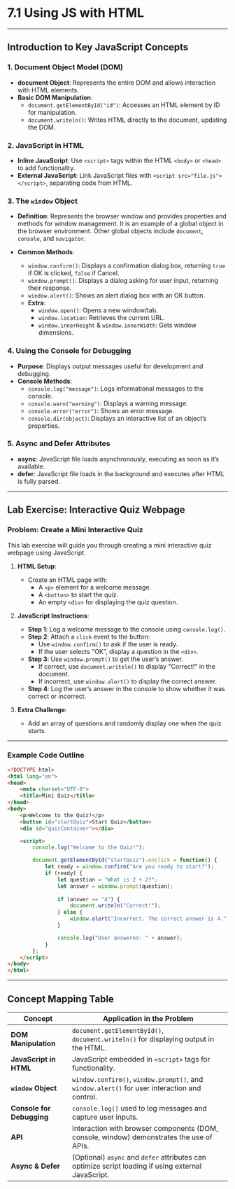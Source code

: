 # 7.1 Using JS with HTML

---


## Introduction to Key JavaScript Concepts

### 1. Document Object Model (DOM)

- **document Object**: Represents the entire DOM and allows interaction with HTML elements.
- **Basic DOM Manipulation**:
  - `document.getElementById("id")`: Accesses an HTML element by ID for manipulation.
  - `document.writeln()`: Writes HTML directly to the document, updating the DOM.

### 2. JavaScript in HTML
- **Inline JavaScript**: Use `<script>` tags within the HTML `<body>` or `<head>` to add functionality.
- **External JavaScript**: Link JavaScript files with `<script src="file.js"></script>`, separating code from HTML.

### 3. The `window` Object
- **Definition**: Represents the browser window and provides properties and methods for window management. It is an example of a global object in the browser environment. Other global objects include `document`, `console`, and `navigator`.

- **Common Methods**:
  - `window.confirm()`: Displays a confirmation dialog box, returning `true` if OK is clicked, `false` if Cancel.
  - `window.prompt()`: Displays a dialog asking for user input, returning their response.
  - `window.alert()`: Shows an alert dialog box with an OK button.
  - **Extra**:
    - `window.open()`: Opens a new window/tab.
    - `window.location`: Retrieves the current URL.
    - `window.innerHeight` & `window.innerWidth`: Gets window dimensions.

### 4. Using the Console for Debugging
- **Purpose**: Displays output messages useful for development and debugging.
- **Console Methods**:
  - `console.log("message")`: Logs informational messages to the console.
  - `console.warn("warning")`: Displays a warning message.
  - `console.error("error")`: Shows an error message.
  - `console.dir(object)`: Displays an interactive list of an object’s properties.

### 5. Async and Defer Attributes
- **async**: JavaScript file loads asynchronously, executing as soon as it’s available.
- **defer**: JavaScript file loads in the background and executes after HTML is fully parsed.

---

## Lab Exercise: Interactive Quiz Webpage

### Problem: Create a Mini Interactive Quiz

This lab exercise will guide you through creating a mini interactive quiz webpage using JavaScript.

1. **HTML Setup**:
   - Create an HTML page with:
     - A `<p>` element for a welcome message.
     - A `<button>` to start the quiz.
     - An empty `<div>` for displaying the quiz question.

2. **JavaScript Instructions**:
   - **Step 1**: Log a welcome message to the console using `console.log()`.
   - **Step 2**: Attach a `click` event to the button:
     - Use `window.confirm()` to ask if the user is ready.
     - If the user selects "OK", display a question in the `<div>`.
   - **Step 3**: Use `window.prompt()` to get the user’s answer.
     - If correct, use `document.writeln()` to display "Correct!" in the document.
     - If incorrect, use `window.alert()` to display the correct answer.
   - **Step 4**: Log the user’s answer in the console to show whether it was correct or incorrect.

3. **Extra Challenge**:
   - Add an array of questions and randomly display one when the quiz starts.

---


### Example Code Outline 

```html
<!DOCTYPE html>
<html lang="en">
<head>
    <meta charset="UTF-8">
    <title>Mini Quiz</title>
</head>
<body>
    <p>Welcome to the Quiz!</p>
    <button id="startQuiz">Start Quiz</button>
    <div id="quizContainer"></div>

    <script>
        console.log("Welcome to the Quiz!");

        document.getElementById("startQuiz").onclick = function() {
            let ready = window.confirm("Are you ready to start?");
            if (ready) {
                let question = "What is 2 + 2?";
                let answer = window.prompt(question);
                
                if (answer == "4") {
                    document.writeln("Correct!");
                } else {
                    window.alert("Incorrect. The correct answer is 4.");
                }

                console.log("User answered: " + answer);
            }
        };
    </script>
</body>
</html>
```

---

## Concept Mapping Table

| **Concept**                | **Application in the Problem**                                                                             |
|----------------------------|------------------------------------------------------------------------------------------------------------|
| **DOM Manipulation**       | `document.getElementById()`, `document.writeln()` for displaying output in the HTML.                        |
| **JavaScript in HTML**     | JavaScript embedded in `<script>` tags for functionality.                                                  |
| **`window` Object**        | `window.confirm()`, `window.prompt()`, and `window.alert()` for user interaction and control.              |
| **Console for Debugging**  | `console.log()` used to log messages and capture user inputs.                                              |
| **API**                    | Interaction with browser components (DOM, console, window) demonstrates the use of APIs.                   |
| **Async & Defer**          | (Optional) `async` and `defer` attributes can optimize script loading if using external JavaScript.        |
